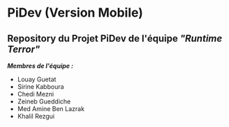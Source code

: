# PiDev (Version Mobile) 
## Repository du Projet PiDev de l'équipe ***"Runtime Terror"*** 
***Membres de l'équipe :***
- Louay Guetat
- Sirine Kabboura
- Chedi Mezni
- Zeineb Gueddiche
- Med Amine Ben Lazrak
- Khalil Rezgui

